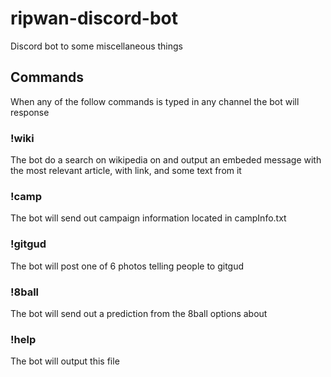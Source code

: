 # ripwan-discord-bot
Discord bot to some miscellaneous things

## Commands
When any of the follow commands is typed in any channel the bot will response


### !wiki <some text>
The bot do a search on wikipedia on <some text> and output an embeded message with the most relevant article, with link, and some text from it

### !camp
The bot will send out campaign information located in campInfo.txt

### !gitgud
The bot will post one of 6 photos telling people to gitgud

### !8ball <some text>
The bot will send out a prediction from the 8ball options about <some text>

### !help
The bot will output this file